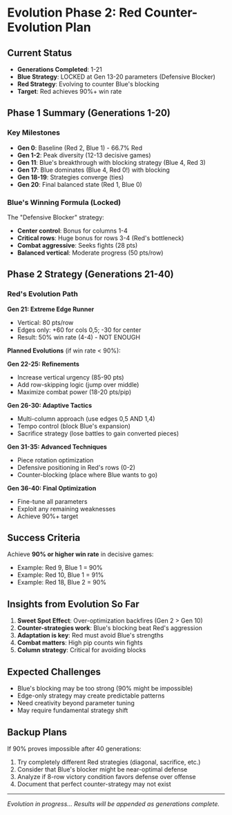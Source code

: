 # Evolution Phase 2: Red Counter-Evolution Plan

## Current Status
- **Generations Completed**: 1-21
- **Blue Strategy**: LOCKED at Gen 13-20 parameters (Defensive Blocker)
- **Red Strategy**: Evolving to counter Blue's blocking
- **Target**: Red achieves 90%+ win rate

## Phase 1 Summary (Generations 1-20)

### Key Milestones
- **Gen 0**: Baseline (Red 2, Blue 1) - 66.7% Red
- **Gen 1-2**: Peak diversity (12-13 decisive games)
- **Gen 11**: Blue's breakthrough with blocking strategy (Blue 4, Red 3)
- **Gen 17**: Blue dominates (Blue 4, Red 0!) with blocking
- **Gen 18-19**: Strategies converge (ties)
- **Gen 20**: Final balanced state (Red 1, Blue 0)

### Blue's Winning Formula (Locked)
The "Defensive Blocker" strategy:
- **Center control**: Bonus for columns 1-4
- **Critical rows**: Huge bonus for rows 3-4 (Red's bottleneck)
- **Combat aggressive**: Seeks fights (28 pts)
- **Balanced vertical**: Moderate progress (50 pts/row)

## Phase 2 Strategy (Generations 21-40)

### Red's Evolution Path

**Gen 21: Extreme Edge Runner**
- Vertical: 80 pts/row
- Edges only: +60 for cols 0,5; -30 for center
- Result: 50% win rate (4-4) - NOT ENOUGH

**Planned Evolutions** (if win rate < 90%):

**Gen 22-25: Refinements**
- Increase vertical urgency (85-90 pts)
- Add row-skipping logic (jump over middle)
- Maximize combat power (18-20 pts/pip)

**Gen 26-30: Adaptive Tactics**
- Multi-column approach (use edges 0,5 AND 1,4)
- Tempo control (block Blue's expansion)
- Sacrifice strategy (lose battles to gain converted pieces)

**Gen 31-35: Advanced Techniques**
- Piece rotation optimization
- Defensive positioning in Red's rows (0-2)
- Counter-blocking (place where Blue wants to go)

**Gen 36-40: Final Optimization**
- Fine-tune all parameters
- Exploit any remaining weaknesses
- Achieve 90%+ target

## Success Criteria

Achieve **90% or higher win rate** in decisive games:
- Example: Red 9, Blue 1 = 90%
- Example: Red 10, Blue 1 = 91%
- Example: Red 18, Blue 2 = 90%

## Insights from Evolution So Far

1. **Sweet Spot Effect**: Over-optimization backfires (Gen 2 > Gen 10)
2. **Counter-strategies work**: Blue's blocking beat Red's aggression
3. **Adaptation is key**: Red must avoid Blue's strengths
4. **Combat matters**: High pip counts win fights
5. **Column strategy**: Critical for avoiding blocks

## Expected Challenges

- Blue's blocking may be too strong (90% might be impossible)
- Edge-only strategy may create predictable patterns
- Need creativity beyond parameter tuning
- May require fundamental strategy shift

## Backup Plans

If 90% proves impossible after 40 generations:
1. Try completely different Red strategies (diagonal, sacrifice, etc.)
2. Consider that Blue's blocker might be near-optimal defense
3. Analyze if 8-row victory condition favors defense over offense
4. Document that perfect counter-strategy may not exist

---

*Evolution in progress... Results will be appended as generations complete.*
